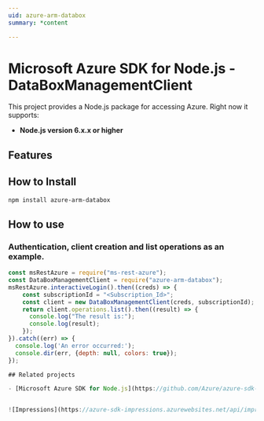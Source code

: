 ```yaml
---
uid: azure-arm-databox
summary: *content

---
```

# Microsoft Azure SDK for Node.js - DataBoxManagementClient
This project provides a Node.js package for accessing Azure. Right now it supports:
- **Node.js version 6.x.x or higher**

## Features


## How to Install

```bash
npm install azure-arm-databox
```

## How to use

### Authentication, client creation and list operations as an example.

```javascript
const msRestAzure = require("ms-rest-azure");
const DataBoxManagementClient = require("azure-arm-databox");
msRestAzure.interactiveLogin().then((creds) => {
    const subscriptionId = "<Subscription_Id>";
    const client = new DataBoxManagementClient(creds, subscriptionId);
    return client.operations.list().then((result) => {
      console.log("The result is:");
      console.log(result);
    });
}).catch((err) => {
  console.log('An error occurred:');
  console.dir(err, {depth: null, colors: true});
});

## Related projects

- [Microsoft Azure SDK for Node.js](https://github.com/Azure/azure-sdk-for-node)


![Impressions](https://azure-sdk-impressions.azurewebsites.net/api/impressions/azure-sdk-for-node%2Flib%2Fservices%2Fdatabox%2FREADME.png)
